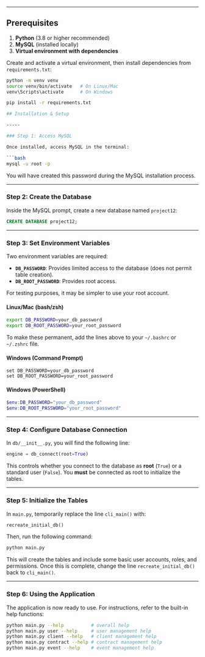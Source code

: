 ---

## Prerequisites

1. **Python** (3.8 or higher recommended)  
2. **MySQL** (installed locally)  
3. **Virtual environment with dependencies**  

Create and activate a virtual environment, then install dependencies from `requirements.txt`:

```bash
python -m venv venv
source venv/bin/activate   # On Linux/Mac
venv\Scripts\activate      # On Windows

pip install -r requirements.txt

## Installation & Setup

-----

### Step 1: Access MySQL

Once installed, access MySQL in the terminal:

```bash
mysql -u root -p
```

You will have created this password during the MySQL installation process.

-----

### Step 2: Create the Database

Inside the MySQL prompt, create a new database named `project12`:

```sql
CREATE DATABASE project12;
```

-----

### Step 3: Set Environment Variables

Two environment variables are required:

  * **`DB_PASSWORD`**: Provides limited access to the database (does not permit table creation).
  * **`DB_ROOT_PASSWORD`**: Provides root access.

For testing purposes, it may be simpler to use your root account.

#### Linux/Mac (bash/zsh)

```bash
export DB_PASSWORD=your_db_password
export DB_ROOT_PASSWORD=your_root_password
```

To make these permanent, add the lines above to your `~/.bashrc` or `~/.zshrc` file.

#### Windows (Command Prompt)

```batch
set DB_PASSWORD=your_db_password
set DB_ROOT_PASSWORD=your_root_password
```

#### Windows (PowerShell)

```powershell
$env:DB_PASSWORD="your_db_password"
$env:DB_ROOT_PASSWORD="your_root_password"
```

-----

### Step 4: Configure Database Connection

In `db/__init__.py`, you will find the following line:

```python
engine = db_connect(root=True)
```

This controls whether you connect to the database as **root** (`True`) or a standard user (`False`). You **must** be connected as root to initialize the tables.

-----

### Step 5: Initialize the Tables

In `main.py`, temporarily replace the line `cli_main()` with:

```python
recreate_initial_db()
```

Then, run the following command:

```bash
python main.py
```

This will create the tables and include some basic user accounts, roles, and permissions. Once this is complete, change the line `recreate_initial_db()` back to `cli_main()`.

-----

### Step 6: Using the Application

The application is now ready to use. For instructions, refer to the built-in help functions:

```bash
python main.py --help          # overall help
python main.py user --help     # user management help
python main.py client --help   # client management help
python main.py contract --help # contract management help
python main.py event --help    # event management help
```